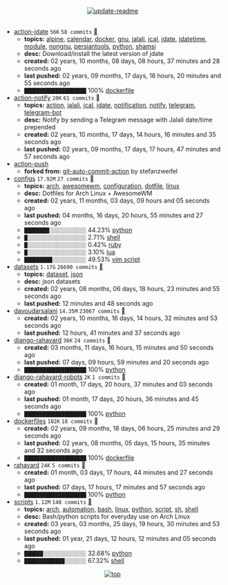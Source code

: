 <div align="center">
<a href="https://github.com/davoudarsalani/davoudarsalani/actions/workflows/update-readme.yml">
<img alt="update-readme" src="https://github.com/davoudarsalani/davoudarsalani/actions/workflows/update-readme.yml/badge.svg">
</a>
</div>
<div align="center">
</div>
<br>

* [action-jdate](https://github.com/davoudarsalani/action-jdate) `56K` `58 commits` [](https://api.github.com/repos/davoudarsalani/action-jdate/zipball)
	+ __topics:__ [alpine](https://github.com/topics/alpine), [calendar](https://github.com/topics/calendar), [docker](https://github.com/topics/docker), [gnu](https://github.com/topics/gnu), [jalali](https://github.com/topics/jalali), [jcal](https://github.com/topics/jcal), [jdate](https://github.com/topics/jdate), [jdatetime](https://github.com/topics/jdatetime), [module](https://github.com/topics/module), [nongnu](https://github.com/topics/nongnu), [persiantools](https://github.com/topics/persiantools), [python](https://github.com/topics/python), [shamsi](https://github.com/topics/shamsi)
	+ __desc:__ Download/install the latest version of jdate
	+ __created:__ 02 years, 10 months, 08 days, 08 hours, 37 minutes and 28 seconds ago
	+ __last pushed:__ 02 years, 09 months, 17 days, 16 hours, 20 minutes and 55 seconds ago
	+ `████████████████████`  100% [dockerfile](https://github.com/topics/dockerfile)
* [action-notify](https://github.com/davoudarsalani/action-notify) `20K` `61 commits` [](https://api.github.com/repos/davoudarsalani/action-notify/zipball)
	+ __topics:__ [action](https://github.com/topics/action), [jalali](https://github.com/topics/jalali), [jcal](https://github.com/topics/jcal), [jdate](https://github.com/topics/jdate), [notification](https://github.com/topics/notification), [notify](https://github.com/topics/notify), [telegram](https://github.com/topics/telegram), [telegram-bot](https://github.com/topics/telegram-bot)
	+ __desc:__ Notify by sending a Telegram message with Jalali date/time prepended
	+ __created:__ 02 years, 10 months, 17 days, 14 hours, 16 minutes and 35 seconds ago
	+ __last pushed:__ 02 years, 09 months, 17 days, 17 hours, 47 minutes and 57 seconds ago
* [action-push](https://github.com/davoudarsalani/action-push)
	+ __forked from:__ [git-auto-commit-action](https://github.com/stefanzweifel/git-auto-commit-action) by stefanzweifel
* [configs](https://github.com/davoudarsalani/configs) `17.92M` `27 commits` [](https://api.github.com/repos/davoudarsalani/configs/zipball)
	+ __topics:__ [arch](https://github.com/topics/arch), [awesomewm](https://github.com/topics/awesomewm), [configuration](https://github.com/topics/configuration), [dotfile](https://github.com/topics/dotfile), [linux](https://github.com/topics/linux)
	+ __desc:__ Dotfiles for Arch Linux + AwesomeWM
	+ __created:__ 02 years, 11 months, 03 days, 09 hours and 05 seconds ago
	+ __last pushed:__ 04 months, 16 days, 20 hours, 55 minutes and 27 seconds ago
	+ `████████░░░░░░░░░░░░`  44.23% [python](https://github.com/topics/python)
	+ `█░░░░░░░░░░░░░░░░░░░`  2.71% [shell](https://github.com/topics/shell)
	+ `█░░░░░░░░░░░░░░░░░░░`  0.42% [ruby](https://github.com/topics/ruby)
	+ `█░░░░░░░░░░░░░░░░░░░`  3.10% [lua](https://github.com/topics/lua)
	+ `█████████░░░░░░░░░░░`  49.53% [vim script](https://github.com/topics/vim%20script)
* [datasets](https://github.com/davoudarsalani/datasets) `1.17G` `26690 commits` [](https://api.github.com/repos/davoudarsalani/datasets/zipball)
	+ __topics:__ [dataset](https://github.com/topics/dataset), [json](https://github.com/topics/json)
	+ __desc:__ json datasets
	+ __created:__ 02 years, 08 months, 06 days, 18 hours, 23 minutes and 55 seconds ago
	+ __last pushed:__ 12 minutes and 48 seconds ago
* [davoudarsalani](https://github.com/davoudarsalani/davoudarsalani) `14.35M` `23067 commits` [](https://api.github.com/repos/davoudarsalani/davoudarsalani/zipball)
	+ __created:__ 02 years, 10 months, 16 days, 14 hours, 32 minutes and 53 seconds ago
	+ __last pushed:__ 12 hours, 41 minutes and 37 seconds ago
* [django-rahavard](https://github.com/davoudarsalani/django-rahavard) `36K` `24 commits` [](https://api.github.com/repos/davoudarsalani/django-rahavard/zipball)
	+ __created:__ 03 months, 11 days, 16 hours, 15 minutes and 50 seconds ago
	+ __last pushed:__ 07 days, 09 hours, 59 minutes and 20 seconds ago
	+ `████████████████████`  100% [python](https://github.com/topics/python)
* [django-rahavard-robots](https://github.com/davoudarsalani/django-rahavard-robots) `2K` `1 commits` [](https://api.github.com/repos/davoudarsalani/django-rahavard-robots/zipball)
	+ __created:__ 01 month, 17 days, 20 hours, 37 minutes and 03 seconds ago
	+ __last pushed:__ 01 month, 17 days, 20 hours, 36 minutes and 45 seconds ago
	+ `████████████████████`  100% [python](https://github.com/topics/python)
* [dockerfiles](https://github.com/davoudarsalani/dockerfiles) `182K` `18 commits` [](https://api.github.com/repos/davoudarsalani/dockerfiles/zipball)
	+ __created:__ 02 years, 09 months, 18 days, 06 hours, 25 minutes and 29 seconds ago
	+ __last pushed:__ 02 years, 08 months, 05 days, 15 hours, 35 minutes and 32 seconds ago
	+ `████████████████████`  100% [dockerfile](https://github.com/topics/dockerfile)
* [rahavard](https://github.com/davoudarsalani/rahavard) `24K` `5 commits` [](https://api.github.com/repos/davoudarsalani/rahavard/zipball)
	+ __created:__ 01 month, 03 days, 17 hours, 44 minutes and 27 seconds ago
	+ __last pushed:__ 07 days, 17 hours, 17 minutes and 57 seconds ago
	+ `████████████████████`  100% [python](https://github.com/topics/python)
* [scripts](https://github.com/davoudarsalani/scripts) `1.12M` `148 commits` [](https://api.github.com/repos/davoudarsalani/scripts/zipball)
	+ __topics:__ [arch](https://github.com/topics/arch), [automation](https://github.com/topics/automation), [bash](https://github.com/topics/bash), [linux](https://github.com/topics/linux), [python](https://github.com/topics/python), [script](https://github.com/topics/script), [sh](https://github.com/topics/sh), [shell](https://github.com/topics/shell)
	+ __desc:__ Bash/python scripts for everyday use on Arch Linux
	+ __created:__ 03 years, 03 months, 25 days, 19 hours, 30 minutes and 53 seconds ago
	+ __last pushed:__ 01 year, 21 days, 12 hours, 12 minutes and 05 seconds ago
	+ `██████░░░░░░░░░░░░░░`  32.68% [python](https://github.com/topics/python)
	+ `█████████████░░░░░░░`  67.32% [shell](https://github.com/topics/shell)
<div align="center">
<a href='https://github.com/davoudarsalani/davoudarsalani#readme'>
<img alt='top' src='https://img.shields.io/badge/TOP-grey'>
</a>
</div>
